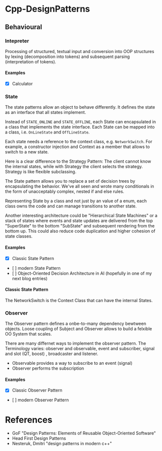 # Cpp-DesignPatterns

## Behavioural

### Intepreter

Processing of structured, textual input and conversion into OOP structures by lexing (decomposition into tokens) and subsequent parsing (interpretation of tokens).

#### Examples

- [x] Calculator


### State

The state patterns allow an object to behave differently.
It defines the state as an interface that all states implement.

Instead of `STATE_ONLINE` and `STATE_OFFLINE`, each State can encapsulated in a class that implements the state interface. 
Each State can be mapped into a class, i.e. `OnLineState` and `OffLineState`.

Each state needs a reference to the context class, e.g. `NetworkSwitch`. 
For example, a constructor injection and Context as a member that allows to switch to a new state.

Here is a clear difference to the Strategy Pattern: The client cannot know the internal states, while with Strategy the client selects the strategy.  
Strategy is like flexible subclassing. 

The State pattern allows you to replace a set of decision trees by encapsulating the behavior. 
We've all seen and wrote many conditionals in the form of unacceptably complex, nested if and else rules.

Representing State by a class and not just by an value of a enum, each class owns the code and can manage transitions to another state. 

Another interesting architecture could be "Hierarchical State Machines" or a stack of states where events and state updates are delivered from the top "SuperState" to the bottom "SubState" and subsequent rendering from the bottom up. 
This could also reduce code duplication and higher cohesion of state classes.




#### Examples

- [x] Classic State Pattern 
- [ ] modern State Pattern 
- [ ] Object-Oriented Decision Architecture in AI (hopefully in one of my next blog entries)

#### Classic State Pattern

The NetworkSwitch is the Context Class that can have the internal States.


### Observer

The Observer pattern defines a onbe-to-many dependency bewtween objects.
Loose coupling of Subject and Observer allows to build a felxible OO System that scales.
  
There are many differnet ways to implement the observer pattern.
The Terminology varies: observer and observable, event and subscriber, signal and slot (QT, boost)
, broadcaster and listener.

- Observable provides a way to subscribe to an event (signal)
- Observer performs the subscription

#### Examples

- [x] Classic Observer Pattern 
- [ ] modern Observer Pattern 



# References

- GoF "Design Patterns: Elements of Reusable Object-Oriented Software"
- Head First Design Patterns
- Nesteruk, Dmitri  "design patterns in modern c++"
